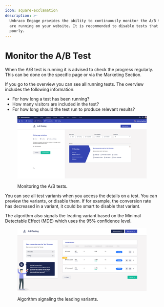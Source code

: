 ```yaml
---
icon: square-exclamation
description: >-
  Umbraco Engage provides the ability to continuously monitor the A/B tests you
  are running on your website. It is recommended to disable tests that perform
  poorly.
---
```


# Monitor the A/B Test

When the A/B test is running it is advised to check the progress regularly. This can be done on the specific page or via the Marketing Section.

If you go to the overview you can see all running tests. The overview includes the following information:

* For how long a test has been running?
* How many visitors are included in the test?
* For how long should the test run to produce relevant results?

<figure><img src="../../.gitbook/assets/image (13).png" alt="Monitoring the A/B tests."><figcaption><p>Monitoring the A/B tests.</p></figcaption></figure>

You can see all test variants when you access the details on a test. You can preview the variants, or disable them. If for example, the conversion rate has decreased in a variant, it could be smart to disable that variant.

The algorithm also signals the leading variant based on the Minimal Detectable Effect (MDE) which uses the 95% confidence level.

<figure><img src="../../.gitbook/assets/image (15).png" alt="Algorithm signaling the leading variants."><figcaption><p>Algorithm signaling the leading variants.</p></figcaption></figure>
